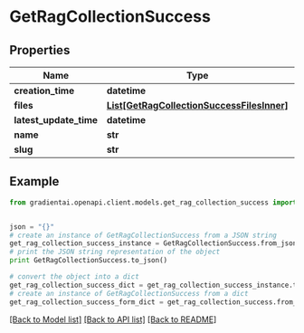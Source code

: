 # GetRagCollectionSuccess


## Properties
Name | Type | Description | Notes
------------ | ------------- | ------------- | -------------
**creation_time** | **datetime** |  | 
**files** | [**List[GetRagCollectionSuccessFilesInner]**](GetRagCollectionSuccessFilesInner.md) |  | 
**latest_update_time** | **datetime** |  | 
**name** | **str** |  | 
**slug** | **str** |  | 

## Example

```python
from gradientai.openapi.client.models.get_rag_collection_success import GetRagCollectionSuccess


json = "{}"
# create an instance of GetRagCollectionSuccess from a JSON string
get_rag_collection_success_instance = GetRagCollectionSuccess.from_json(json)
# print the JSON string representation of the object
print GetRagCollectionSuccess.to_json()

# convert the object into a dict
get_rag_collection_success_dict = get_rag_collection_success_instance.to_dict()
# create an instance of GetRagCollectionSuccess from a dict
get_rag_collection_success_form_dict = get_rag_collection_success.from_dict(get_rag_collection_success_dict)
```
[[Back to Model list]](../README.md#documentation-for-models) [[Back to API list]](../README.md#documentation-for-api-endpoints) [[Back to README]](../README.md)


